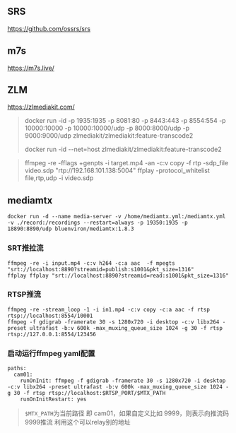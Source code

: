 

## SRS
https://github.com/ossrs/srs


## m7s
https://m7s.live/



## ZLM
https://zlmediakit.com/
> docker run -id -p 1935:1935 -p 8081:80 -p 8443:443 -p 8554:554 -p 10000:10000 -p 10000:10000/udp -p 8000:8000/udp -p 9000:9000/udp zlmediakit/zlmediakit:feature-transcode2
> 
> docker run -id --net=host  zlmediakit/zlmediakit:feature-transcode2

>ffmpeg -re  -fflags +genpts -i target.mp4 -an -c:v copy -f rtp -sdp_file video.sdp  "rtp://192.168.101.138:5004"
> ffplay -protocol_whitelist file,rtp,udp -i video.sdp
>


## mediamtx

```
docker run -d --name media-server -v /home/mediamtx.yml:/mediamtx.yml  -v ./record:/recordings --restart=always -p 19350:1935 -p 18890:8890/udp bluenviron/mediamtx:1.8.3

```

###  SRT推拉流
```
ffmpeg -re -i input.mp4 -c:v h264 -c:a aac  -f mpegts  "srt://localhost:8890?streamid=publish:s1001&pkt_size=1316"
ffplay ffplay "srt://localhost:8890?streamid=read:s1001&pkt_size=1316"
```

### RTSP推流
```
ffmpeg -re -stream_loop -1 -i in1.mp4 -c:v copy -c:a aac -f rtsp rtsp://localhost:8554/10001
ffmpeg -f gdigrab -framerate 30 -s 1280x720 -i desktop -c:v libx264 -preset ultrafast -b:v 600k -max_muxing_queue_size 1024 -g 30 -f rtsp rtsp://127.0.0.1:8554/123456
```

### 启动运行ffmpeg yaml配置

```
paths:
  cam01:
    runOnInit: ffmpeg -f gdigrab -framerate 30 -s 1280x720 -i desktop -c:v libx264 -preset ultrafast -b:v 600k -max_muxing_queue_size 1024 -g 30 -f rtsp rtsp://localhost:$RTSP_PORT/$MTX_PATH
    runOnInitRestart: yes
```

>`$MTX_PATH`为当前路径 即 cam01，如果自定义比如 9999，则表示向推流码9999推流  利用这个可以relay别的地址
